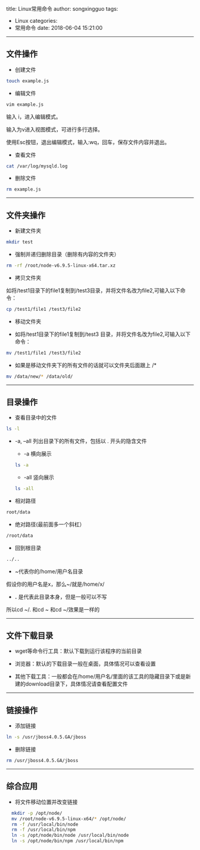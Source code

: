 title: Linux常用命令
author: songxingguo
tags:
  - Linux
categories:
  - 常用命令
date: 2018-06-04 15:21:00
---
文件操作
---

- 创建文件
```bash
touch example.js
```
- 编辑文件
```bash
vim example.js
```
 输入 i，进入编辑模式。
 
 输入为v进入视图模式，可进行多行选择。
 
 使用Esc按钮，退出编辑模式，输入:wq，回车，保存文件内容并退出。

- 查看文件
```bash
cat /var/log/mysqld.log
```
- 删除文件
```bash
rm example.js
```
<!-- more-->

---
文件夹操作
---
- 新建文件夹
```bash
mkdir test
```
- 强制并递归删除目录（删除有内容的文件夹）
```bash
rm -rf /root/node-v6.9.5-linux-x64.tar.xz
```
- 拷贝文件夹

 如将/test1目录下的file1复制到/test3目录，并将文件名改为file2,可输入以下命令：
```bash
cp /test1/file1 /test3/file2
```
- 移动文件夹

 * 如将/test1目录下的file1复制到/test3 目录，并将文件名改为file2,可输入以下命令：
```bash
mv /test1/file1 /test3/file2
```
 * 如果是移动文件夹下的所有文件的话就可以文件夹后面跟上 /* 
```bash
mv /data/new/* /data/old/
```
---
目录操作
---
- 查看目录中的文件
```bash
ls -l
```
- -a, –all 列出目录下的所有文件，包括以 . 开头的隐含文件

  *  -a 横向展示
  ```bash
  ls -a
  ```
  *  -all 竖向展示
  ```bash
  ls -all
  ```
- 相对路径
```bash
root/data
```
- 绝对路径(最前面多一个斜杠）
```bash
/root/data
```
- 回到根目录
```bash
../..
```
- ~代表你的/home/用户名目录

 假设你的用户名是x，那么~/就是/home/x/
 
- **.** 是代表此目录本身，但是一般可以不写

 所以cd ~/. 和cd ~ 和cd ~/效果是一样的
 
---
文件下载目录
---
- wget等命令行工具：默认下载到运行该程序的当前目录

- 浏览器：默认的下载目录一般在桌面，具体情况可以查看设置

- 其他下载工具：一般都会在/home/用户名/里面的该工具的隐藏目录下或是新建的download目录下，具体情况请查看配置文件

---
链接操作
---
- 添加链接
```bash
ln -s /usr/jboss4.0.5.GA/jboss
```
- 删除链接
```bash
rm /usr/jboss4.0.5.GA/jboss
```
---
综合应用
---

- 将文件移动位置并改变链接
```bash
  mkdir -p /opt/node/
  mv /root/node-v6.9.5-linux-x64/* /opt/node/
  rm -f /usr/local/bin/node
  rm -f /usr/local/bin/npm
  ln -s /opt/node/bin/node /usr/local/bin/node
  ln -s /opt/node/bin/npm /usr/local/bin/npm
```